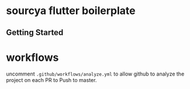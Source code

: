  # sourcya flutter boilerplate

## Getting Started

# workflows

uncomment `.github/workflows/analyze.yml` to allow github to analyze the project on each PR to Push to master.
